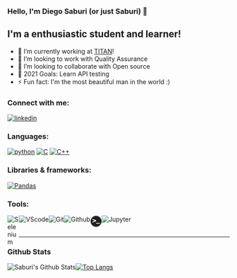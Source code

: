 ### Hello, I'm Diego Saburi (or just Saburi) 👋


## I'm a enthusiastic student and learner!

- 🔭 I’m currently working at [TITAN][website]!
- 🌱 I’m looking to work with Quality Assurance
- 👯 I’m looking to collaborate with Open source
- 🥅 2021 Goals: Learn API testing
- ⚡ Fun fact: I'm the most beautiful man in the world :)

### Connect with me:

[![linkedin](https://img.shields.io/static/v1?label=&message=LinkedIn&color=0077B5&style=flat&logo=linkedin)](https://www.linkedin.com/in/diego-saburi/)
<br />  

### Languages:

[![python](https://img.shields.io/static/v1?label=&message=Python&color=0033BE&style=flat&logo=Python)](https://github.com/DiegoSaburi)
[![C](https://img.shields.io/badge/-0E0E0F?&style=flat&logo=C)](https://github.com/DiegoSaburi)
[![C++](https://img.shields.io/badge/-C++-0E0E0F?style=flat&logo=C++)](https://github.com/DiegoSaburi)
<br />

### Libraries & frameworks:
[![Pandas](https://img.shields.io/static/v1?label=&message=Pandas&style=flat&logo=pandas)](https://github.com/DiegoSaburi)

### Tools:
<img align="left" alt="Selenium" width="26px" src="https://seeklogo.com/images/S/selenium-logo-DB9103D7CF-seeklogo.com.png"/>
<img align="left" alt = "VScode" src="http://img.shields.io/static/v1?label=&message=VSCode&color=4f68e8&style=flat&logo=visual-studio-code"/>
<img align="left" alt="Git" src="https://img.shields.io/static/v1?label=&message=Git&color=DB0000&style=flat&logo=git"/>
<img align="left" alt="Github" src="http://img.shields.io/static/v1?label=&message=Github&style=flat&color=gray&logo=github"/>
<img align="left" alt="Terminal" width="26px" src="https://raw.githubusercontent.com/github/explore/80688e429a7d4ef2fca1e82350fe8e3517d3494d/topics/terminal/terminal.png" />
<img align="left" alt="Jupyter" src="http://img.shields.io/static/v1?label=&message=Jupyter&style=flat&color=white&logo=jupyter"/>
<br />
<br />

---
### Github Stats
<img align="left" alt="Saburi's Github Stats" src="https://github-readme-stats.codestackr.vercel.app/api?username=DiegoSaburi&show_icons=true&hide_border=true&count_private=true&theme=synthwave" />

[![Top Langs](https://github-readme-stats.vercel.app/api/top-langs/?username=DiegoSaburi&theme=synthwave)](https://github.com/DiegoSaburi/github-readme-stats)


[linkedin]: https://www.linkedin.com/in/diego-saburi/
[website]:https://www.titanci.com.br/
[github]: https://github.com/DiegoSaburi
